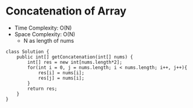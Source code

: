 # Concatenation of Array

- Time Complexity: O(N)
- Space Complexity: O(N)
  - N as length of nums

```
class Solution {
    public int[] getConcatenation(int[] nums) {
        int[] res = new int[nums.length*2];
        for(int i = 0, j = nums.length; i < nums.length; i++, j++){
            res[i] = nums[i];
            res[j] = nums[i];
        }
        return res;
    }
}
```
